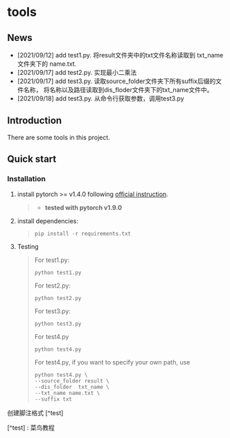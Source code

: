 # tools

## News
+ [2021/09/12] add test1.py. 将result文件夹中的txt文件名称读取到 txt_name 文件夹下的 name.txt.
+ [2021/09/17] add test2.py. 实现最小二乘法
+ [2021/09/17] add test3.py. 读取source_folder文件夹下所有suffix后缀的文件名称，
  将名称以及路径读取到dis_floder文件夹下的txt_name文件中。
+ [2021/09/18] add test3.py. 从命令行获取参数，调用test3.py
  
## Introduction
There are some tools in this project.

## Quick start 
### Installation
1. install pytorch >= v1.4.0 following [official instruction](https://pytorch.org/).
    >- **tested with pytorch v1.9.0**

2. install dependencies:
    >```
    >pip install -r requirements.txt
    >```

3. Testing  

    > For test1.py:  
    >```
    >python test1.py
    >```
    >For test2.py:
    >```
    >python test2.py
    >```
    >For test3.py:
    >```
    >python test3.py
    >```
    >For test4.py
    >```commandline
    >python test4.py 
    >```
    >For test4.py, if you want to specify your own path, use
    >```commandline
    >python test4.py \
    >--source_folder result \
    >--dis_folder  txt_name \
    >--txt_name name.txt \
    >--suffix txt
    >```
创建脚注格式 [^test]  

[^test] : 菜鸟教程